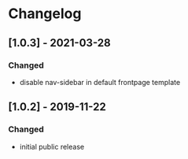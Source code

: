 # Changelog

## [1.0.3] - 2021-03-28

### Changed

- disable nav-sidebar in default frontpage template

## [1.0.2] - 2019-11-22

### Changed

- initial public release
